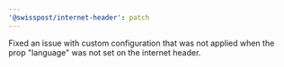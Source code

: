 ```yaml
---
'@swisspost/internet-header': patch
---
```


Fixed an issue with custom configuration that was not applied when the prop "language" was not set on the internet header.
